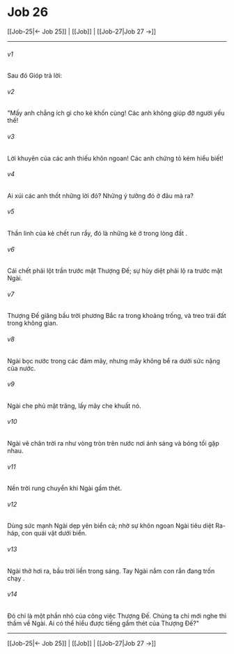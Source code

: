# Job 26

[[Job-25|← Job 25]] | [[Job]] | [[Job-27|Job 27 →]]
***



###### v1 
Sau đó Gióp trả lời: 

###### v2 
"Mấy anh chẳng ích gì cho kẻ khốn cùng! Các anh không giúp đỡ người yếu thế! 

###### v3 
Lời khuyên của các anh thiếu khôn ngoan! Các anh chứng tỏ kém hiểu biết! 

###### v4 
Ai xúi các anh thốt những lời đó? Những ý tưởng đó ở đâu mà ra? 

###### v5 
Thần linh của kẻ chết run rẩy, đó là những kẻ ở trong lòng đất . 

###### v6 
Cái chết phải lột trần trước mặt Thượng Đế; sự hủy diệt phải lộ ra trước mặt Ngài. 

###### v7 
Thượng Đế giăng bầu trời phương Bắc ra trong khoảng trống, và treo trái đất trong không gian. 

###### v8 
Ngài bọc nước trong các đám mây, nhưng mây không bể ra dưới sức nặng của nước. 

###### v9 
Ngài che phủ mặt trăng, lấy mây che khuất nó. 

###### v10 
Ngài vẽ chân trời ra như vòng tròn trên nước nơi ánh sáng và bóng tối gặp nhau. 

###### v11 
Nền trời rung chuyển khi Ngài gầm thét. 

###### v12 
Dùng sức mạnh Ngài dẹp yên biển cả; nhờ sự khôn ngoan Ngài tiêu diệt Ra-háp, con quái vật dưới biển. 

###### v13 
Ngài thở hơi ra, bầu trời liền trong sáng. Tay Ngài nắm con rắn đang trốn chạy . 

###### v14 
Đó chỉ là một phần nhỏ của công việc Thượng Đế. Chúng ta chỉ mới nghe thì thầm về Ngài. Ai có thể hiểu được tiếng gầm thét của Thượng Đế?"

***
[[Job-25|← Job 25]] | [[Job]] | [[Job-27|Job 27 →]]
